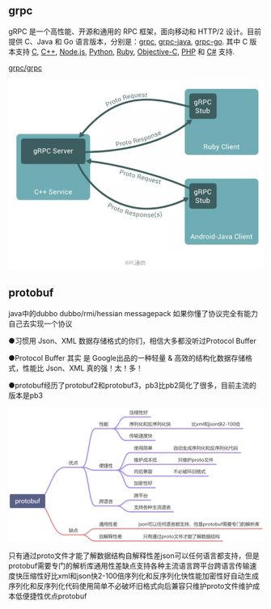 ## grpc 

gRPC 是一个高性能、开源和通用的 RPC 框架，面向移动和 HTTP/2 设计。目前提供 C、Java 和 Go 语言版本，分别是：[grpc](https://github.com/grpc/grpc), [grpc-java](https://github.com/grpc/grpc-java), [grpc-go](https://github.com/grpc/grpc-go). 其中 C 版本支持 [C](https://github.com/grpc/grpc), [C++](https://github.com/grpc/grpc/tree/master/src/cpp), [Node.js](https://github.com/grpc/grpc/tree/master/src/node), [Python](https://github.com/grpc/grpc/tree/master/src/python), [Ruby](https://github.com/grpc/grpc/tree/master/src/ruby), [Objective-C](https://github.com/grpc/grpc/tree/master/src/objective-c), [PHP](https://github.com/grpc/grpc/tree/master/src/php) 和 [C#](https://github.com/grpc/grpc/tree/master/src/csharp) 支持.

[grpc/grpc](https://github.com/grpc/grpc)

![image.png](..\images\protobuf)



##  protobuf 

java中的dubbo dubbo/rmi/hessian messagepack 如果你懂了协议完全有能力自己去实现一个协议

●习惯用 Json、XML 数据存储格式的你们，相信大多都没听过Protocol Buffer

●Protocol Buffer 其实 是 Google出品的一种轻量 & 高效的结构化数据存储格式，性能比 Json、XML 真的强！太！多！

●protobuf经历了protobuf2和protobuf3，pb3比pb2简化了很多，目前主流的版本是pb3

<img src="..\images\yuque_diagram.jpg" alt="yuque_diagram" style="zoom: 50%;" />



只有通过proto文件才能了解数据结构自解释性差json可以任何语言都支持，但是protobuf需要专门的解析库通用性差缺点支持各种主流语言跨平台跨语言传输速度快压缩性好比xml和json快2-100倍序列化和反序列化快性能加密性好自动生成序列化和反序列化代码使用简单不必破坏旧格式向后兼容只维护proto文件维护成本低便捷性优点protobuf

